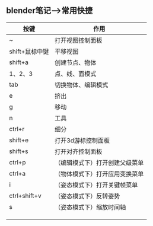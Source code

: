 ## blender笔记-->常用快捷

| 按键           | 作用                           |
| -------------- | ------------------------------ |
| ~              | 打开视图控制面板               |
| shift+鼠标中键 | 平移视图                       |
| shift+a        | 创建节点、物体                 |
| 1、2、3        | 点、线、面模式                 |
| tab            | 切换物体、编辑模式             |
| e              | 挤出                           |
| g              | 移动                           |
| n              | 工具                           |
| ctrl+r         | 细分                           |
| shift+e        | 打开3d游标控制面板             |
| shift+s        | 打开对齐控制面板               |
| ctrl+p         | （编辑模式下）打开创建父级菜单 |
| ctrl+a         | （物体模式下）打开应用变换菜单 |
| i              | （姿态模式下）打开关键帧菜单   |
| ctrl+shift+v   | （姿态模式下）反转姿势         |
| s              | （姿态模式下）缩放时间轴       |
|                |                                |
|                |                                |
|                |                                |

